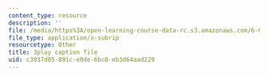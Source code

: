 ```yaml
---
content_type: resource
description: ''
file: /media/https%3A/open-learning-course-data-rc.s3.amazonaws.com/6-00sc-introduction-to-computer-science-and-programming-spring-2011/c3937d05891ce0de6bc0eb3d64aad229_6wTuOMgTrU4.srt
file_type: application/x-subrip
resourcetype: Other
title: 3play caption file
uid: c3937d05-891c-e0de-6bc0-eb3d64aad229
---
```

